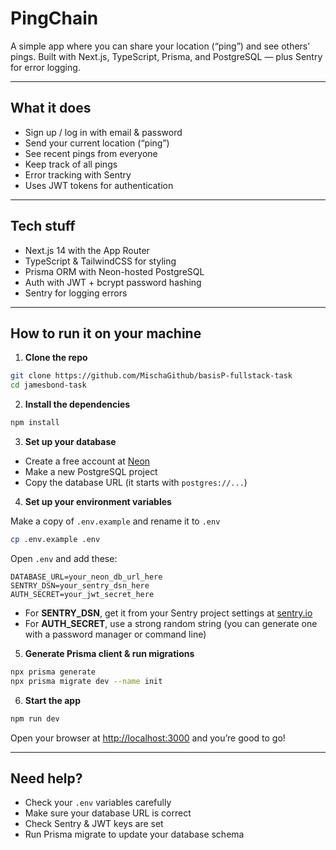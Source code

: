 # PingChain

A simple app where you can share your location (“ping”) and see others’ pings. Built with Next.js, TypeScript, Prisma, and PostgreSQL — plus Sentry for error logging.

---

## What it does

- Sign up / log in with email & password
- Send your current location (“ping”)
- See recent pings from everyone
- Keep track of all pings
- Error tracking with Sentry
- Uses JWT tokens for authentication

---

## Tech stuff

- Next.js 14 with the App Router
- TypeScript & TailwindCSS for styling
- Prisma ORM with Neon-hosted PostgreSQL
- Auth with JWT + bcrypt password hashing
- Sentry for logging errors

---

## How to run it on your machine

1. **Clone the repo**

```bash
git clone https://github.com/MischaGithub/basisP-fullstack-task
cd jamesbond-task
```

2. **Install the dependencies**

```bash
npm install
```

3. **Set up your database**

- Create a free account at [Neon](https://neon.tech)
- Make a new PostgreSQL project
- Copy the database URL (it starts with `postgres://...`)

4. **Set up your environment variables**

Make a copy of `.env.example` and rename it to `.env`

```bash
cp .env.example .env
```

Open `.env` and add these:

```
DATABASE_URL=your_neon_db_url_here
SENTRY_DSN=your_sentry_dsn_here
AUTH_SECRET=your_jwt_secret_here
```

- For **SENTRY_DSN**, get it from your Sentry project settings at [sentry.io](https://sentry.io)
- For **AUTH_SECRET**, use a strong random string (you can generate one with a password manager or command line)

5. **Generate Prisma client & run migrations**

```bash
npx prisma generate
npx prisma migrate dev --name init
```

6. **Start the app**

```bash
npm run dev
```

Open your browser at [http://localhost:3000](http://localhost:3000) and you’re good to go!

---

## Need help?

- Check your `.env` variables carefully
- Make sure your database URL is correct
- Check Sentry & JWT keys are set
- Run Prisma migrate to update your database schema
